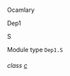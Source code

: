 Ocamlary

Dep1

S

Module type `Dep1.S`

<a id="class-c"></a>

###### class  [c](Ocamlary.Dep1.module-type-S.c.md)
